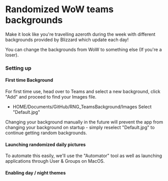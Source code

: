 # Randomized WoW teams backgrounds
Make it look like you're travelling azeroth during the week with different backgrounds provided by Blizzard which update each day!

You can change the backgrounds from WoW to something else (If you're a loser).

### Setting up
#### First time Background
For first time use, head over to Teams and select a new background, click "Add" and proceed to find your Images file.
 - HOME/Documents/GitHub/RNG_TeamsBackground/Images
Select "Default.jpg"

Changing your background manually in the future will prevent the app from changing your background on startup - simply reselect "Default.jpg" to continue getting random backgrounds.

#### Launching randomized daily pictures
To automate this easily, we'll use the "Automator" tool as well as launching applications through User & Groups on MacOS.

#### Enabling day / night themes

